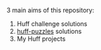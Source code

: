 3 main aims of this repository:

1. Huff challenge solutions
2. [huff-puzzles](https://github.com/RareSkills/huff-puzzles) solutions
3. My Huff projects
